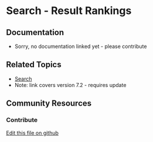 # Search - Result Rankings

## Documentation

* Sorry, no documentation linked yet - please contribute

## Related Topics

* [Search](https://portal.liferay.dev/docs/7-2/user/-/knowledge_base/u/search)
* Note: link covers version 7.2 - requires update

## Community Resources

### Contribute

[Edit this file on github](https://github.com/olafk/controlpanel-documentation-docs/blob/master/md/74en/com_liferay_portal_search_tuning_rankings_web_internal_portlet_ResultRankingsPortlet.md)
